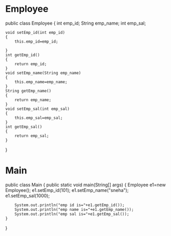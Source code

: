 # Employee
public class Employee
{
    int emp_id;
    String emp_name;
    int emp_sal;

    void setEmp_id(int emp_id)
    {
        this.emp_id=emp_id;

    }
    int getEmp_id()
    {
        return emp_id;
    }
    void setEmp_name(String emp_name)
    {
        this.emp_name=emp_name;
    }
    String getEmp_name()
    {
        return emp_name;
    }
    void setEmp_sal(int emp_sal)
    {
        this.emp_sal=emp_sal;
    }
    int getEmp_sal()
    {
        return emp_sal;
    }
}


# Main
public class Main {
    public static void main(String[] args) {
        Employee e1=new Employee();
        e1.setEmp_id(101);
        e1.setEmp_name("sneha");
        e1.setEmp_sal(1000);

        System.out.println("emp id is="+e1.getEmp_id());
        System.out.println("emp name is="+e1.getEmp_name());
        System.out.println("emp sal is="+e1.getEmp_sal());
    }
}
